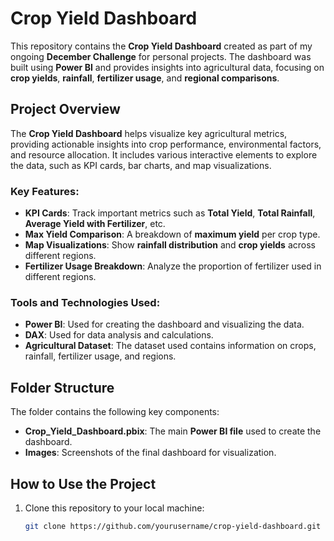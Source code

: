 # Crop Yield Dashboard

This repository contains the **Crop Yield Dashboard** created as part of my ongoing **December Challenge** for personal projects. The dashboard was built using **Power BI** and provides insights into agricultural data, focusing on **crop yields**, **rainfall**, **fertilizer usage**, and **regional comparisons**.

## Project Overview

The **Crop Yield Dashboard** helps visualize key agricultural metrics, providing actionable insights into crop performance, environmental factors, and resource allocation. It includes various interactive elements to explore the data, such as KPI cards, bar charts, and map visualizations.

### Key Features:
- **KPI Cards**: Track important metrics such as **Total Yield**, **Total Rainfall**, **Average Yield with Fertilizer**, etc.
- **Max Yield Comparison**: A breakdown of **maximum yield** per crop type.
- **Map Visualizations**: Show **rainfall distribution** and **crop yields** across different regions.
- **Fertilizer Usage Breakdown**: Analyze the proportion of fertilizer used in different regions.

### Tools and Technologies Used:
- **Power BI**: Used for creating the dashboard and visualizing the data.
- **DAX**: Used for data analysis and calculations.
- **Agricultural Dataset**: The dataset used contains information on crops, rainfall, fertilizer usage, and regions.

## Folder Structure

The folder contains the following key components:
- **Crop_Yield_Dashboard.pbix**: The main **Power BI file** used to create the dashboard.
- **Images**: Screenshots of the final dashboard for visualization.


## How to Use the Project

1. Clone this repository to your local machine:
   ```bash
   git clone https://github.com/yourusername/crop-yield-dashboard.git

